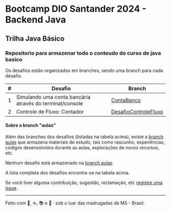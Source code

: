 # Bootcamp DIO Santander 2024 - Backend Java
## Trilha Java Básico
### Repositorio para armazenar todo o conteudo do curso de java basico

Os desafios estão organizados em branches, sendo uma branch para cada desafio.

| # | Desafio | Branch |
|---|---------|--------|
| 1 | Simulando uma conta bancária através do terminal/console | [ContaBanco](https://github.com/alexandre-melgarejo/dio-java-basico/tree/ContaBanco) |
| 2 | Controle de Fluxo: Contador  | [DesafioControleFluxo](https://github.com/alexandre-melgarejo/dio-java-basico/tree/DesafioControleFluxo) |


#### Sobre a branch "aulas"

Além das branches dos desafios (listadas na tabela acima), existe a [branch aulas](https://github.com/alexandre-melgarejo/dio-java-basico/tree/aulas) que armazena materiais de estudo, tais como rascunho, experiências, códigos desenvolvidos durante as aulas, explorações de novos recursos, etc.

Nenhum desafio está armazenado na [branch aulas](https://github.com/alexandre-melgarejo/dio-java-basico/tree/aulas).

A lista completa dos desafios encontra-se na tabela acima.



Se você tiver alguma contribuição, sugestão, reclamação, etc [registre uma issue](https://github.com/alexandre-melgarejo/dio-java-basico/issues).

---
Feito com 💙, ☕, 📚 e 🤖 · sob o luar das madrugadas de MS - Brasil.